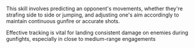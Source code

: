 This skill involves predicting an opponent's movements, whether they're strafing side to side or jumping, and adjusting one's aim accordingly to maintain continuous gunfire or accurate shots.

Effective tracking is vital for landing consistent damage on enemies during gunfights, especially in close to medium-range engagements
